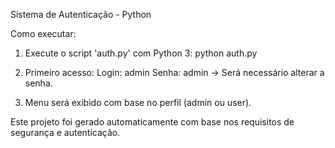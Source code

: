 Sistema de Autenticação - Python

Como executar:
1. Execute o script 'auth.py' com Python 3:
   python auth.py

2. Primeiro acesso:
   Login: admin
   Senha: admin
   → Será necessário alterar a senha.

3. Menu será exibido com base no perfil (admin ou user).

Este projeto foi gerado automaticamente com base nos requisitos de segurança e autenticação.
